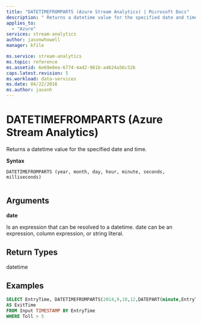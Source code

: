 ```yaml
---
title: "DATETIMEFROMPARTS (Azure Stream Analytics) | Microsoft Docs"
description: " Returns a datetime value for the specified date and time. "
applies_to: 
  - "Azure"
services: stream-analytics
author: jasonwhowell
manager: kfile

ms.service: stream-analytics
ms.topic: reference
ms.assetid: 6e69e0ea-6774-4ad2-981b-a4624a56c52b
caps.latest.revision: 5
ms.workload: data-services
ms.date: 04/22/2016
ms.author: jasonh
---
```

# DATETIMEFROMPARTS (Azure Stream Analytics)
  Returns a datetime value for the specified date and time.  
  
 **Syntax**  
  
```  
DATETIMEFROMPARTS (year, month, day, hour, minute, seconds, milliseconds)  
  
```  
  
## Arguments  
 **date**  
  
 Is an expression that can be resolved to a datetime. date can be an expression, column expression, or string literal.  
  
## Return Types  
 datetime  
  
## Examples  
  
```SQL 
SELECT EntryTime, DATETIMEFROMPARTS(2014,9,10,12,DATEPART(minute,EntryTime)+10,00,00)   
AS ExitTime  
FROM Input TIMESTAMP BY EntryTime  
WHERE Toll > 5  
  
```  
  
  
